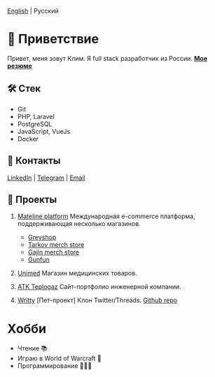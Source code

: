 [English](./README.md) | Русский

# 👋 Приветствие

Привет, меня зовут Клим. Я full stack разработчик из России.
**[Мое резюме](https://hh.ru/resume/651b285bff0bbcc1bd0039ed1f584c68616667)**

## 🛠 Стек
- Git
- PHP, Laravel
- PostgreSQL
- JavaScript, VueJs
- Docker

## 💌 Контакты

[LinkedIn](https://linkedin.com/) | [Telegram](https://t.me/paparrot) | [Email](mailto:subbotin.klim@gmail.com)

## 💼 Проекты

1. [Mateline platform](https://mateline.ru)
    Международная e-commerce платформа, поддерживающая несколько магазинов.
    - [Greyshop](https://grey-shop.com/)
    - [Tarkov merch store](https://tarkovmerchstore.com/)
    - [Gajin merch store](https://gaijin.grey-shop.com/)
    - [Gunfun](https://gunfun.ru/)

2. [Unimed](https://unimedgroup.ru)
Магазин медицинских товаров.

3. [ATK Teplogaz](https://atkteplogaz.ru)
Сайт-портфолио инженерной компании.

4. [Writty](https://writty.paparrot.me) [Пет-проект]
Клон Twitter/Threads. [Github repo](https://github.com/paparrot/writty)

# Хобби

- Чтение 📚
- Играю в World of Warcraft 👾
- Программирование 🧑🏼‍💻